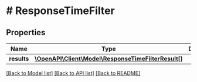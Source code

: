 # # ResponseTimeFilter

## Properties

Name | Type | Description | Notes
------------ | ------------- | ------------- | -------------
**results** | [**\OpenAPI\Client\Model\ResponseTimeFilterResult[]**](ResponseTimeFilterResult.md) |  | 

[[Back to Model list]](../../README.md#documentation-for-models) [[Back to API list]](../../README.md#documentation-for-api-endpoints) [[Back to README]](../../README.md)


